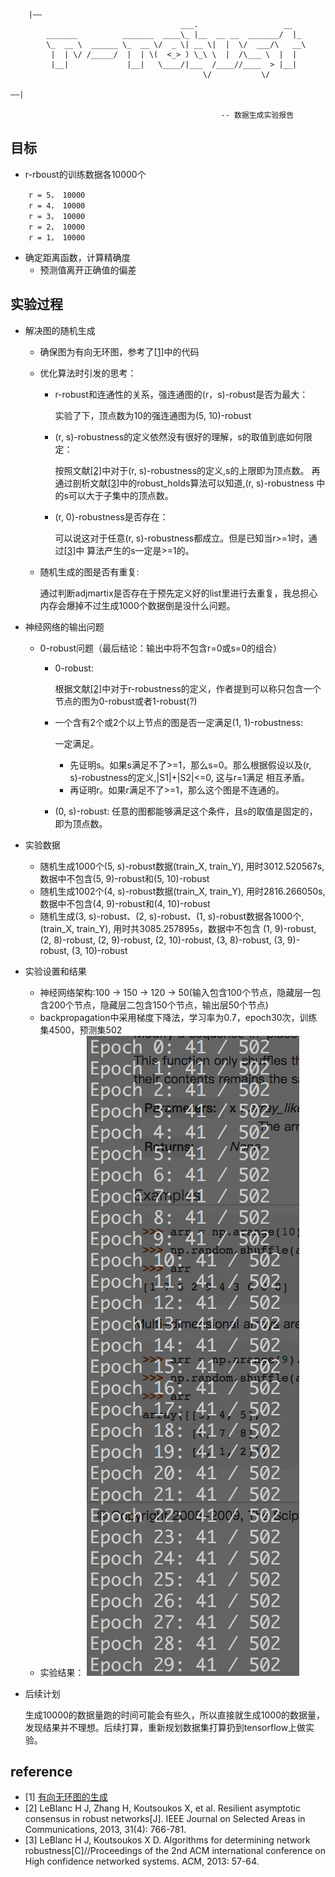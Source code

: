 ```   
    |——
                                      ___.                   __   
        _______          _______  ____\_ |__  __ __  _______/  |_ 
        \_  __ \  ______ \_  __ \/  _ \| __ \|  |  \/  ___/\   __\
         |  | \/ /_____/  |  | \(  <_> ) \_\ \  |  /\___ \  |  |  
         |__|             |__|   \____/|___  /____//____  > |__|  
                                           \/           \/        
                                                                    ——|
                                               
                                               -- 数据生成实验报告
```

## 目标
- r-rboust的训练数据各10000个
```
    r = 5， 10000
    r = 4， 10000
    r = 3， 10000
    r = 2， 10000
    r = 1， 10000
```
- 确定距离函数，计算精确度
    * 预测值离开正确值的偏差
    
## 实验过程
- 解决图的随机生成
    * 确保图为有向无环图，参考了[[1]](##reference)中的代码
    * 优化算法时引发的思考：
        + r-robust和连通性的关系，强连通图的(r，s)-robust是否为最大：
            
            实验了下，顶点数为10的强连通图为(5, 10)-robust
            
        + (r, s)-robustness的定义依然没有很好的理解，s的取值到底如何限定：
        
            按照文献[[2]](##reference)中对于(r, s)-robustness的定义,s的上限即为顶点数。
            再通过剖析文献[[3]](##reference)中的robust_holds算法可以知道,(r, s)-robustness
            中的s可以大于子集中的顶点数。
            
        + (r, 0)-robustness是否存在：
            
            可以说这对于任意(r, s)-robustness都成立。但是已知当r>=1时，通过[[3]](##reference)中
            算法产生的s一定是>=1的。
           
    * 随机生成的图是否有重复: 
        
        通过判断adjmartix是否存在于预先定义好的list里进行去重复，我总担心内存会爆掉不过生成1000个数据倒是没什么问题。
    
- 神经网络的输出问题
    * 0-robust问题（最后结论：输出中将不包含r=0或s=0的组合）
        + 0-robust: 
            
            根据文献[[2]](##reference)中对于r-robustness的定义，作者提到可以称只包含一个节点的图为0-robust或者1-robust(?)
        
        + 一个含有2个或2个以上节点的图是否一定满足(1, 1)-robustness:
        
            一定满足。
            - 先证明s。如果s满足不了>=1，那么s=0。那么根据假设以及(r, s)-robustness的定义,|S1|+|S2|<=0, 这与r=1满足
            相互矛盾。
            - 再证明r。如果r满足不了>=1，那么这个图是不连通的。
           
        + (0, s)-robust:
            任意的图都能够满足这个条件，且s的取值是固定的，即为顶点数。
        
- 实验数据
    * 随机生成1000个(5, s)-robust数据(train_X, train_Y), 用时3012.520567s, 数据中不包含(5, 9)-robust和(5, 10)-robust 
    * 随机生成1002个(4, s)-robust数据(train_X, train_Y), 用时2816.266050s, 数据中不包含(4, 9)-robust和(4, 10)-robust
    * 随机生成(3, s)-robust、(2, s)-robust、(1, s)-robust数据各1000个, (train_X, train_Y), 用时共3085.257895s，数据中不包含
    (1, 9)-robust, (2, 8)-robust, (2, 9)-robust, (2, 10)-robust, (3, 8)-robust, (3, 9)-robust, (3, 10)-robust
    
    
- 实验设置和结果
    * 神经网络架构:100 -> 150 -> 120 -> 50(输入包含100个节点，隐藏层一包含200个节点，隐藏层二包含150个节点，输出层50个节点)
    * backpropagation中采用梯度下降法，学习率为0.7，epoch30次，训练集4500，预测集502
    * 实验结果：
        ![result](./assets/experiment_result.png)
      

- 后续计划
    
    生成10000的数据量跑的时间可能会有些久，所以直接就生成1000的数据量，发现结果并不理想。后续打算，重新规划数据集打算扔到tensorflow上做实验。
    
    
## reference
- [1] [有向无环图的生成](http://blog.csdn.net/zhoujinyu0713/article/details/10163037)
- [2] LeBlanc H J, Zhang H, Koutsoukos X, et al. Resilient asymptotic consensus in robust networks[J]. IEEE Journal on Selected Areas in Communications, 2013, 31(4): 766-781.
- [3] LeBlanc H J, Koutsoukos X D. Algorithms for determining network robustness[C]//Proceedings of the 2nd ACM international conference on High confidence networked systems. ACM, 2013: 57-64.